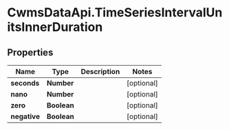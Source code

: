 # CwmsDataApi.TimeSeriesIntervalUnitsInnerDuration

## Properties

Name | Type | Description | Notes
------------ | ------------- | ------------- | -------------
**seconds** | **Number** |  | [optional] 
**nano** | **Number** |  | [optional] 
**zero** | **Boolean** |  | [optional] 
**negative** | **Boolean** |  | [optional] 


